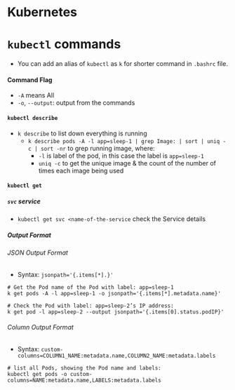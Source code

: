 # Kubernetes

# `kubectl` commands

- You can add an alias of `kubectl` as `k` for shorter command in `.bashrc` file.

#### Command Flag

- `-A` means All
- `-o`, `--output`: output from the commands

#### `kubectl describe`

- `k describe` to list down everything is running
  - `k describe pods -A -l app=sleep-1 | grep Image: | sort | uniq -c | sort -nr` to grep running image, where:
    - `-l` is label of the pod, in this case the label is `app=sleep-1`
    - `uniq -c` to get the unique image & the count of the number of times each image being used

#### `kubectl get`

##### `svc` service

- `kubectl get svc <name-of-the-service` check the Service details

##### Output Format

###### JSON Output Format

- Syntax: `jsonpath='{.items[*].}'`

```Shell
# Get the Pod name of the Pod with label: app=sleep-1
k get pods -A -l app=sleep-1 -o jsonpath='{.items[*].metadata.name}'

# Check the Pod with label: app=sleep-2’s IP address:
k get pod -l app=sleep-2 --output jsonpath='{.items[0].status.podIP}'
```

###### Column Output Format

- Syntax: `custom-columns=COLUMN1_NAME:metadata.name,COLUMN2_NAME:metadata.labels`

```Shell
# list all Pods, showing the Pod name and labels:
kubectl get pods -o custom-columns=NAME:metadata.name,LABELS:metadata.labels
```
